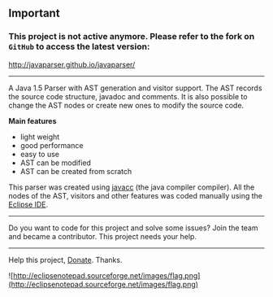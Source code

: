 ## Important ##
### This project is not active anymore. Please refer to the fork on `GitHub` to access the latest version: ###

http://javaparser.github.io/javaparser/

---

A Java 1.5 Parser with AST generation and visitor support. The AST records the source code structure, javadoc and comments. It is also possible to change the AST nodes or create new ones to modify the source code.

**Main features**
  * light weight
  * good performance
  * easy to use
  * AST can be modified
  * AST can be created from scratch

This parser was created using [javacc](https://javacc.dev.java.net/) (the java compiler compiler). All the nodes of the AST, visitors and other features was coded manually using the [Eclipse IDE](http://www.eclipse.org).


---


Do you want to code for this project and solve some issues?
Join the team and became a contributor.
This project needs your help.


---

Help this project, [Donate](Donate.md). Thanks.


![http://eclipsenotepad.sourceforge.net/images/flag.png](http://eclipsenotepad.sourceforge.net/images/flag.png)
